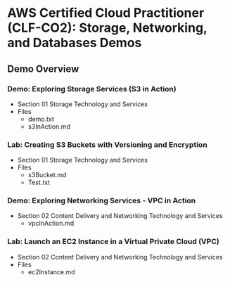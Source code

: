# AWS Certified Cloud Practitioner (CLF-CO2): Storage, Networking, and Databases Demos

## Demo Overview

### Demo: Exploring Storage Services (S3 in Action)
- Section 01 Storage Technology and Services
- Files
	- demo.txt
	- s3InAction.md

### Lab: Creating S3 Buckets with Versioning and Encryption
- Section 01 Storage Technology and Services
- Files
	- s3Bucket.md
	- Test.txt

### Demo: Exploring Networking Services - VPC in Action
- Section 02 Content Delivery and Networking Technology and Services
	- vpcInAction.md


### Lab: Launch an EC2 Instance in a Virtual Private Cloud (VPC)
- Section 02 Content Delivery and Networking Technology and Services
- Files
	- ec2Instance.md
